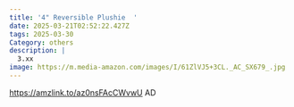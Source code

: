 ```yaml
---
title: '4" Reversible Plushie  '
date: 2025-03-21T02:52:22.427Z
tags: 2025-03-30
Category: others
description: |
  3.xx
image: https://m.media-amazon.com/images/I/61ZlVJ5+3CL._AC_SX679_.jpg
---
```

https://amzlink.to/az0nsFAcCWvwU   AD